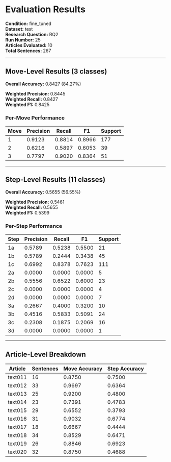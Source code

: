 # Evaluation Results

**Condition:** fine_tuned  
**Dataset:** test  
**Research Question:** RQ2  
**Run Number:** 25  
**Articles Evaluated:** 10  
**Total Sentences:** 267  

---

## Move-Level Results (3 classes)

**Overall Accuracy:** 0.8427 (84.27%)  

**Weighted Precision:** 0.8445  
**Weighted Recall:** 0.8427  
**Weighted F1:** 0.8425  

### Per-Move Performance

| Move | Precision | Recall | F1 | Support |
|------|-----------|--------|----|---------|
| 1 | 0.9123 | 0.8814 | 0.8966 | 177 |
| 2 | 0.6216 | 0.5897 | 0.6053 | 39 |
| 3 | 0.7797 | 0.9020 | 0.8364 | 51 |

---

## Step-Level Results (11 classes)

**Overall Accuracy:** 0.5655 (56.55%)  

**Weighted Precision:** 0.5461  
**Weighted Recall:** 0.5655  
**Weighted F1:** 0.5399  

### Per-Step Performance

| Step | Precision | Recall | F1 | Support |
|------|-----------|--------|----|---------|
| 1a | 0.5789 | 0.5238 | 0.5500 | 21 |
| 1b | 0.5789 | 0.2444 | 0.3438 | 45 |
| 1c | 0.6992 | 0.8378 | 0.7623 | 111 |
| 2a | 0.0000 | 0.0000 | 0.0000 | 5 |
| 2b | 0.5556 | 0.6522 | 0.6000 | 23 |
| 2c | 0.0000 | 0.0000 | 0.0000 | 4 |
| 2d | 0.0000 | 0.0000 | 0.0000 | 7 |
| 3a | 0.2667 | 0.4000 | 0.3200 | 10 |
| 3b | 0.4516 | 0.5833 | 0.5091 | 24 |
| 3c | 0.2308 | 0.1875 | 0.2069 | 16 |
| 3d | 0.0000 | 0.0000 | 0.0000 | 1 |

---

## Article-Level Breakdown

| Article | Sentences | Move Accuracy | Step Accuracy |
|---------|-----------|---------------|---------------|
| text011 | 16 | 0.8750 | 0.7500 |
| text012 | 33 | 0.9697 | 0.6364 |
| text013 | 25 | 0.9200 | 0.4800 |
| text014 | 23 | 0.7391 | 0.4783 |
| text015 | 29 | 0.6552 | 0.3793 |
| text016 | 31 | 0.9032 | 0.6774 |
| text017 | 18 | 0.6667 | 0.4444 |
| text018 | 34 | 0.8529 | 0.6471 |
| text019 | 26 | 0.8846 | 0.6923 |
| text020 | 32 | 0.8750 | 0.4688 |
